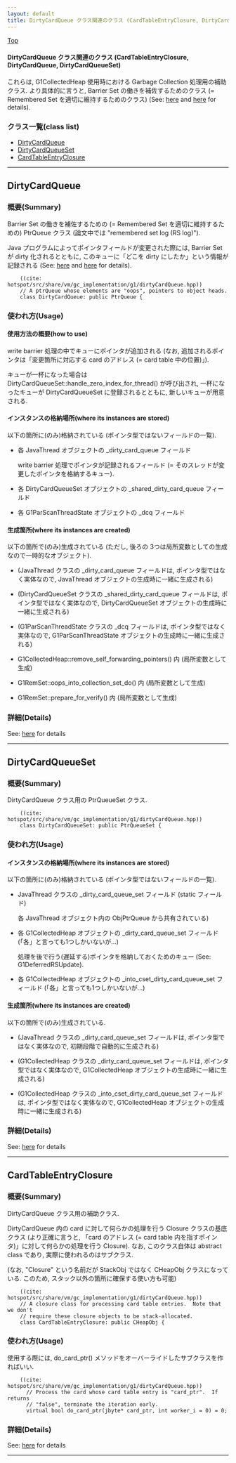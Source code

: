 ```yaml
---
layout: default
title: DirtyCardQueue クラス関連のクラス (CardTableEntryClosure, DirtyCardQueue, DirtyCardQueueSet)
---
```

[Top](../index.html)

#### DirtyCardQueue クラス関連のクラス (CardTableEntryClosure, DirtyCardQueue, DirtyCardQueueSet)

これらは, G1CollectedHeap 使用時における Garbage Collection 処理用の補助クラス.
より具体的に言うと, Barrier Set の働きを補佐するためのクラス (= Remembered Set を適切に維持するためのクラス)
(See: [here](no2114EV0.html) and [here](no2935dGZ.html) for details).


### クラス一覧(class list)

  * [DirtyCardQueue](#no5X3QOOrp)
  * [DirtyCardQueueSet](#noSucKFZ9R)
  * [CardTableEntryClosure](#noO-s1FjVb)


---
## <a name="no5X3QOOrp" id="no5X3QOOrp">DirtyCardQueue</a>

### 概要(Summary)
Barrier Set の働きを補佐するための (= Remembered Set を適切に維持するための) PtrQueue クラス
(論文中では "remembered set log (RS log)").

Java プログラムによってポインタフィールドが変更された際には, 
Barrier Set が dirty 化されるとともに, 
このキューに「どこを dirty にしたか」という情報が記録される
(See: [here](no2114EV0.html) and [here](no2935dGZ.html) for details).


```
    ((cite: hotspot/src/share/vm/gc_implementation/g1/dirtyCardQueue.hpp))
    // A ptrQueue whose elements are "oops", pointers to object heads.
    class DirtyCardQueue: public PtrQueue {
```

### 使われ方(Usage)
#### 使用方法の概要(how to use)
write barrier 処理の中でキューにポインタが追加される
(なお, 追加されるポインタは「変更箇所に対応する card のアドレス (= card table 中の位置)」).

キューが一杯になった場合は DirtyCardQueueSet::handle_zero_index_for_thread() が呼び出され, 
一杯になったキューが DirtyCardQueueSet に登録されるとともに, 
新しいキューが用意される.

#### インスタンスの格納場所(where its instances are stored)
以下の箇所に(のみ)格納されている
(ポインタ型ではないフィールドの一覧).

* 各 JavaThread オブジェクトの _dirty_card_queue フィールド

  write barrier 処理でポインタが記録されるフィールド
  (= そのスレッドが変更したポインタを格納するキュー).

* 各 DirtyCardQueueSet オブジェクトの _shared_dirty_card_queue フィールド

* 各 G1ParScanThreadState オブジェクトの _dcq フィールド

#### 生成箇所(where its instances are created)
以下の箇所で(のみ)生成されている
(ただし, 後ろの 3つは局所変数としての生成なので一時的なオブジェクト).

* (JavaThread クラスの _dirty_card_queue フィールドは, ポインタ型ではなく実体なので,
  JavaThread オブジェクトの生成時に一緒に生成される)

* (DirtyCardQueueSet クラスの _shared_dirty_card_queue フィールドは, ポインタ型ではなく実体なので,
  DirtyCardQueueSet オブジェクトの生成時に一緒に生成される)

* (G1ParScanThreadState クラスの _dcq フィールドは, ポインタ型ではなく実体なので,
  G1ParScanThreadState オブジェクトの生成時に一緒に生成される)

* G1CollectedHeap::remove_self_forwarding_pointers() 内 (局所変数として生成)

* G1RemSet::oops_into_collection_set_do() 内 (局所変数として生成)

* G1RemSet::prepare_for_verify() 内 (局所変数として生成)




### 詳細(Details)
See: [here](../doxygen/classDirtyCardQueue.html) for details

---
## <a name="noSucKFZ9R" id="noSucKFZ9R">DirtyCardQueueSet</a>

### 概要(Summary)
DirtyCardQueue クラス用の PtrQueueSet クラス.


```
    ((cite: hotspot/src/share/vm/gc_implementation/g1/dirtyCardQueue.hpp))
    class DirtyCardQueueSet: public PtrQueueSet {
```

### 使われ方(Usage)
#### インスタンスの格納場所(where its instances are stored)
以下の箇所に(のみ)格納されている
(ポインタ型ではないフィールドの一覧).

* JavaThread クラスの _dirty_card_queue_set フィールド (static フィールド)

  各 JavaThread オブジェクト内の ObjPtrQueue から共有されている)

* 各 G1CollectedHeap オブジェクトの _dirty_card_queue_set フィールド (「各」と言っても1つしかいないが...)
  
  処理を後で行う(遅延する)ポインタを格納しておくためのキュー
  (See: G1DeferredRSUpdate).

* 各 G1CollectedHeap オブジェクトの _into_cset_dirty_card_queue_set フィールド (「各」と言っても1つしかいないが...)
  
#### 生成箇所(where its instances are created)
以下の箇所で(のみ)生成されている.

* (JavaThread クラスの _dirty_card_queue_set フィールドは, ポインタ型ではなく実体なので,
  初期段階で自動的に生成される)

* (G1CollectedHeap クラスの _dirty_card_queue_set フィールドは, ポインタ型ではなく実体なので,
  G1CollectedHeap オブジェクトの生成時に一緒に生成される)

* (G1CollectedHeap クラスの _into_cset_dirty_card_queue_set フィールドは, ポインタ型ではなく実体なので,
  G1CollectedHeap オブジェクトの生成時に一緒に生成される)




### 詳細(Details)
See: [here](../doxygen/classDirtyCardQueueSet.html) for details

---
## <a name="noO-s1FjVb" id="noO-s1FjVb">CardTableEntryClosure</a>

### 概要(Summary)
DirtyCardQueue クラス用の補助クラス.

DirtyCardQueue 内の card に対して何らかの処理を行う Closure クラスの基底クラス
(より正確に言うと, 「card のアドレス (= card table 内を指すポインタ)」に対して何らかの処理を行う Closure).
なお, このクラス自体は abstract class であり, 実際に使われるのはサブクラス.

(なお, "Closure" という名前だが StackObj ではなく CHeapObj クラスになっている.
このため, スタック以外の箇所に確保する使い方も可能)


```
    ((cite: hotspot/src/share/vm/gc_implementation/g1/dirtyCardQueue.hpp))
    // A closure class for processing card table entries.  Note that we don't
    // require these closure objects to be stack-allocated.
    class CardTableEntryClosure: public CHeapObj {
```

### 使われ方(Usage)
使用する際には, do_card_ptr() メソッドをオーバーライドしたサブクラスを作ればいい.


```
    ((cite: hotspot/src/share/vm/gc_implementation/g1/dirtyCardQueue.hpp))
      // Process the card whose card table entry is "card_ptr".  If returns
      // "false", terminate the iteration early.
      virtual bool do_card_ptr(jbyte* card_ptr, int worker_i = 0) = 0;
```




### 詳細(Details)
See: [here](../doxygen/classCardTableEntryClosure.html) for details

---
